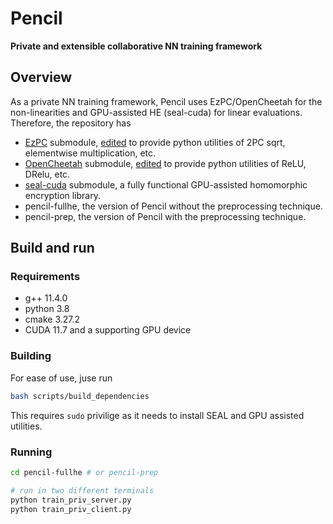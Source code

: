 # Pencil 
**Private and extensible collaborative NN training framework**

## Overview

As a private NN training framework, Pencil uses EzPC/OpenCheetah for the non-linearities and GPU-assisted HE (seal-cuda) for linear evaluations.
Therefore, the repository has
* [EzPC](https://github.com/mpc-msri/EzPC) submodule, [edited](https://github.com/lightbulb128/EzPC) to provide python utilities of 2PC sqrt, elementwise multiplication, etc.
* [OpenCheetah](https://github.com/Alibaba-Gemini-Lab/OpenCheetah) submodule, [edited](https://github.com/lightbulb128/OpenCheetah) to provide python utilities of ReLU, DRelu, etc.
* [seal-cuda](https://github.com/lightbulb128/troy) submodule, a fully functional GPU-assisted homomorphic encryption library.
* pencil-fullhe, the version of Pencil without the preprocessing technique.
* pencil-prep, the version of Pencil with the preprocessing technique.


## Build and run

### Requirements
* g++ 11.4.0
* python 3.8
* cmake 3.27.2
* CUDA 11.7 and a supporting GPU device

### Building

For ease of use, juse run
```bash
bash scripts/build_dependencies
```
This requires `sudo` privilige as it needs to install SEAL and GPU assisted utilities.

### Running
```bash
cd pencil-fullhe # or pencil-prep

# run in two different terminals
python train_priv_server.py
python train_priv_client.py
```